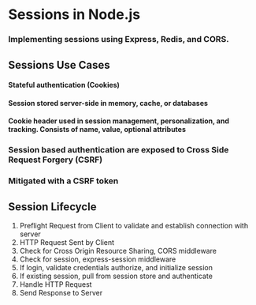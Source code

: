 # Sessions in Node.js  

### Implementing sessions using Express, Redis, and CORS.  

## Sessions Use Cases

#### Stateful authentication (Cookies)
#### Session stored server-side in memory, cache, or databases
#### Cookie header used in session management, personalization, and tracking. Consists of name, value, optional attributes

### Session based authentication are exposed to Cross Side Request Forgery (CSRF)
### Mitigated with a CSRF token

## Session Lifecycle
1. Preflight Request from Client to validate and establish connection with server
2. HTTP Request Sent by Client
3. Check for Cross Origin Resource Sharing, CORS middleware
4. Check for session, express-session middleware
5. If login, validate credentials authorize, and initialize session
6. If existing session, pull from session store and authenticate
7. Handle HTTP Request
8. Send Response to Server